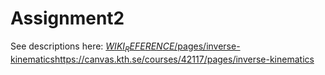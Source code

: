 # Assignment2
See descriptions here: [$WIKI_REFERENCE$/pages/inverse-kinematics](https://canvas.kth.se/courses/42117/pages/inverse-kinematics)https://canvas.kth.se/courses/42117/pages/inverse-kinematics
